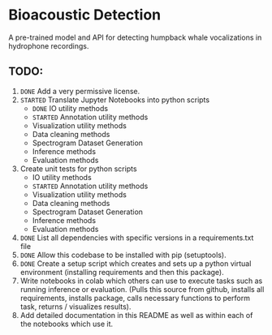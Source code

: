 # Bioacoustic Detection

A pre-trained model and API for detecting humpback whale vocalizations in
hydrophone recordings.

## TODO:
  1. `DONE` Add a very permissive license.
  2. `STARTED` Translate Jupyter Notebooks into python scripts
      - `DONE` IO utility methods
      - `STARTED` Annotation utility methods
      - Visualization utility methods
      - Data cleaning methods
      - Spectrogram Dataset Generation
      - Inference methods
      - Evaluation methods
  3. Create unit tests for python scripts
      - IO utility methods
      - `STARTED` Annotation utility methods
      - Visualization utility methods
      - Data cleaning methods
      - Spectrogram Dataset Generation
      - Inference methods
      - Evaluation methods
  4. `DONE` List all dependencies with specific versions in a requirements.txt file
  5. `DONE` Allow this codebase to be installed with pip (setuptools).
  6. `DONE` Create a setup script which creates and sets up a python virtual environment (installing requirements and then this package).
  7. Write notebooks in colab which others can use to execute tasks such as running inference or evaluation. (Pulls this source from github, installs all requirements, installs package, calls necessary functions to perform task, returns / visualizes results).
  8. Add detailed documentation in this README as well as within each of the notebooks which use it.